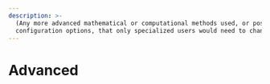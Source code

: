 ```yaml
---
description: >-
  (Any more advanced mathematical or computational methods used, or possible
  configuration options, that only specialized users would need to change)
---
```


# Advanced

